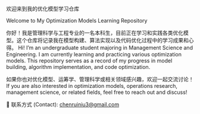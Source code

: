 欢迎来到我的优化模型学习仓库

Welcome to My Optimization Models Learning Repository

你好！我是管理科学与工程专业的一名本科生，目前正在学习和实践各类优化模型。这个仓库将记录我在模型构建、算法实现以及代码优化过程中的学习成果和心得。
Hi! I’m an undergraduate student majoring in Management Science and Engineering. I am currently learning and practicing various optimization models. This repository serves as a record of my progress in model building, algorithm implementation, and code optimization.

如果你也对优化模型、运筹学、管理科学或相关领域感兴趣，欢迎一起交流讨论！
If you are also interested in optimization models, operations research, management science, or related fields, feel free to reach out and discuss!

📧 联系方式 (Contact): chenruiniu3@gmail.com
